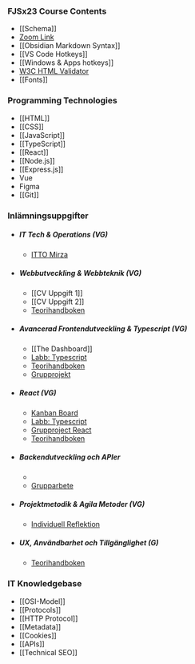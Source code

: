 ### FJSx23 Course Contents
- [[Schema]]
- [Zoom Link](https://us06web.zoom.us/j/3780272155)
- [[Obsidian Markdown Syntax]]
- [[VS Code Hotkeys]]
- [[Windows & Apps hotkeys]]
- [W3C HTML Validator](https://validator.w3.org/)
- [[Fonts]]
### Programming Technologies
- [[HTML]]
- [[CSS]]
- [[JavaScript]]
- [[TypeScript]]
- [[React]]
- [[Node.js]]
- [[Express.js]]
- Vue
- Figma
- [[Git]]
### Inlämningsuppgifter
- ##### IT Tech & Operations (VG)
	- [ITTO Mirza](https://docs.google.com/document/d/1OtF9i_kqT6HsosNTMF2TOYi5N78cs0pOEapTozHHYbs/edit)
- ##### Webbutveckling & Webbteknik (VG)
	- [[CV Uppgift 1]]
	- [[CV Uppgift 2]]
	- [Teorihandboken](https://docs.google.com/document/d/12l5-3fn-K5E-fF8figw6Dy3jf1lCauYCz649LldxGec/edit)
- ##### Avancerad Frontendutveckling & Typescript (VG)
	- [[The Dashboard]]
	- [Labb: Typescript](https://qlok.notion.site/f6824718180c40b0aec01cb61068fb62?v=ad9bbaab79c54d44be051517590e62b3&p=3d15bb32ee074545b89f9204c164ec96&pm=c)
	- [Teorihandboken](https://docs.google.com/document/d/1AXcUnlGgO9zULRychcuCxS3eT1fHG1w70RP-ltMmwnE/edit)
	- [Grupprojekt](https://qlok.notion.site/f6824718180c40b0aec01cb61068fb62?v=ad9bbaab79c54d44be051517590e62b3&p=20a17198278743c888e00ec93c0c3ece&pm=c)
- ##### React (VG)
	- [Kanban Board](https://qlok.notion.site/React-985646ac34184a5792058c6a39e7d17d?p=79a7eedf42694fcf8f98e4f967556183&pm=c)
	- [Labb: Typescript](https://qlok.notion.site/React-985646ac34184a5792058c6a39e7d17d?p=ca11126c940f43c886dbeb671bbd718f&pm=c)
	- [Grupproject React](https://qlok.notion.site/React-985646ac34184a5792058c6a39e7d17d?p=ec7570a691f540fbb08c6d25d878447b&pm=c)
	- [Teorihandboken](https://docs.google.com/document/d/1VxWxTNnQMEJt7h-fRWJ-hbpgEsBzWgwtnOYXAuIEPxA/edit)
- ##### Backendutveckling och APIer
	- 
	- [Grupparbete](https://qlok.notion.site/Projektarbete-individuell-och-eller-gruppvis-20a17198278743c888e00ec93c0c3ece)
- ##### Projektmetodik & Agila Metoder (VG)
	- [Individuell Reflektion](https://docs.google.com/document/d/17dr-A3xhPA5bQTCQIG-TsoQVVkhNB6YTKyw3ZoP7X0Q/edit)
- ##### UX, Användbarhet och Tillgänglighet (G)
	- [Teorihandboken](https://docs.google.com/document/d/1qJ8icqvziTwEznFF6OEsdOL8PH75RO42ceW_8A608bw/edit)
### IT Knowledgebase
- [[OSI-Model]]
- [[Protocols]]
- [[HTTP Protocol]]
- [[Metadata]]
- [[Cookies]]
- [[APIs]]
- [[Technical SEO]]

